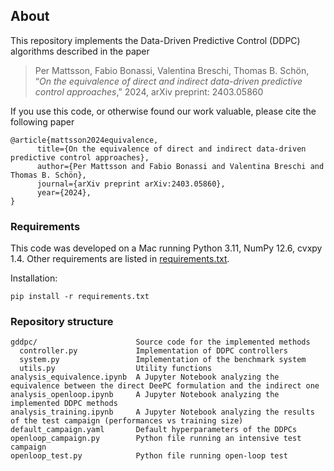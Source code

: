 ## About
This repository implements the Data-Driven Predictive Control (DDPC) algorithms described in the paper
> Per Mattsson, Fabio Bonassi, Valentina Breschi, Thomas B. Schön, “_On the equivalence of direct and indirect data-driven predictive control approaches_,” 2024, arXiv preprint: 2403.05860

If you use this code, or otherwise found our work valuable, please cite the following paper

```
@article{mattsson2024equivalence,
      title={On the equivalence of direct and indirect data-driven predictive control approaches}, 
      author={Per Mattsson and Fabio Bonassi and Valentina Breschi and Thomas B. Schön},  
      journal={arXiv preprint arXiv:2403.05860},
      year={2024},
}
```

### Requirements
This code was developed on a Mac running Python 3.11, NumPy 12.6, cvxpy 1.4. 
Other requirements are listed in [requirements.txt](./requirements.txt).

Installation:
```
pip install -r requirements.txt
```

### Repository structure
```
gddpc/                      Source code for the implemented methods
  controller.py             Implementation of DDPC controllers
  system.py                 Implementation of the benchmark system
  utils.py                  Utility functions
analysis_equivalence.ipynb  A Jupyter Notebook analyzing the equivalence between the direct DeePC formulation and the indirect one
analysis_openloop.ipynb     A Jupyter Notebook analyzing the implemented DDPC methods
analysis_training.ipynb     A Jupyter Notebook analyzing the results of the test campaign (performances vs training size)
default_campaign.yaml       Default hyperparameters of the DDPCs
openloop_campaign.py        Python file running an intensive test campaign
openloop_test.py            Python file running open-loop test
```
